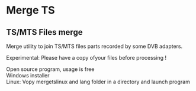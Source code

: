 # Merge TS
 
## TS/MTS Files merge

Merge utility to join TS/MTS files parts recorded by some DVB adapters.

Experimental: Please have a copy ofyour files before processing !

Open source program, usage is free<br>
Windows installer<br>
Linux: Vopy mergetslinux and lang folder in a directory and launch program

